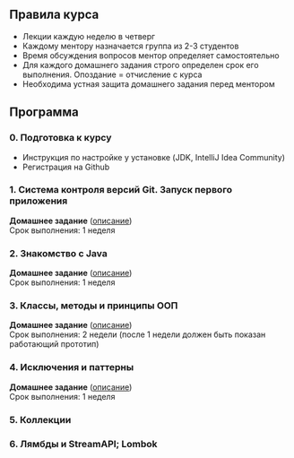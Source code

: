 ## Правила курса
- Лекции каждую неделю в четверг
- Каждому ментору назначается группа из 2-3 студентов
- Время обсуждения вопросов ментор определяет самостоятельно
- Для каждого домашнего задания строго определен срок его выполнения. Опоздание = отчисление с курса
- Необходима устная защита домашнего задания перед ментором

## Программа
### 0. Подготовка к курсу
- Инструкция по настройке у установке (JDK, IntelliJ Idea Community)
- Регистрация на Github

### 1. Система контроля версий Git. Запуск первого приложения
**Домашнее задание** ([описание](Lecture1/Readme.md))\
Срок выполнения: 1 неделя

### 2. Знакомство с Java
**Домашнее задание** ([описание](Lecture2/Readme.md))\
Срок выполнения: 1 неделя

### 3. Классы, методы и принципы ООП
**Домашнее задание** ([описание](Lecture3/Readme.md))\
Срок выполнения: 2 недели (после 1 недели должен быть показан работающий прототип)

### 4. Исключения и паттерны
**Домашнее задание** ([описание](Lecture4/Readme.md))\
Срок выполнения: 1 неделя


### 5. Коллекции

### 6. Лямбды и StreamAPI; Lombok
